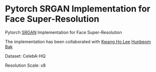 # Pytorch SRGAN Implementation for Face Super-Resolution
Pytorch [SRGAN](https://arxiv.org/abs/1609.04802) Implementation for Face Super-Resolution

The implementation has been collaborated with [Kwang Ho Lee](https://github.com/khlee369) [Hunbeom Bak](https://github.com/HunbeomBak)

Dataset: CelebA-HQ

Resolution Scale: x8

